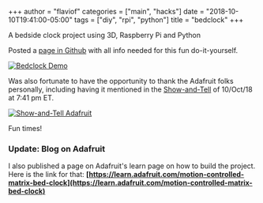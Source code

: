+++
author = "flaviof"
categories = ["main", "hacks"]
date = "2018-10-10T19:41:00-05:00"
tags = ["diy", "rpi", "python"]
title = "bedclock"
+++

A bedside clock project using 3D, Raspberry Pi and Python

<!--more-->

Posted a [page in Github](https://github.com/flavio-fernandes/bedclock/tree/adafruit#bedclock) with all info needed for this fun do-it-yourself.

[![Bedclock Demo](https://img.youtube.com/vi/kgT8Nts2mAI/0.jpg)](https://www.youtube.com/watch?v=kgT8Nts2mAI "Bedclock Demo")

Was also fortunate to have the opportunity to thank the Adafruit folks personally, including
having it mentioned in the [Show-and-Tell](https://youtu.be/2VQixyqWGfE?t=584) of 10/Oct/18 at 7:41 pm ET.

[![Show-and-Tell Adafruit](https://img.youtube.com//vi/2VQixyqWGfE/0.jpg)](https://youtu.be/2VQixyqWGfE?t=584 "Bedclock Adafruit Show-and-Tell")

Fun times!

### Update: Blog on Adafruit

I also published a page on Adafruit's learn page on how to build the project. Here is the link for that:
**[https://learn.adafruit.com/motion-controlled-matrix-bed-clock](https://learn.adafruit.com/motion-controlled-matrix-bed-clock)**

